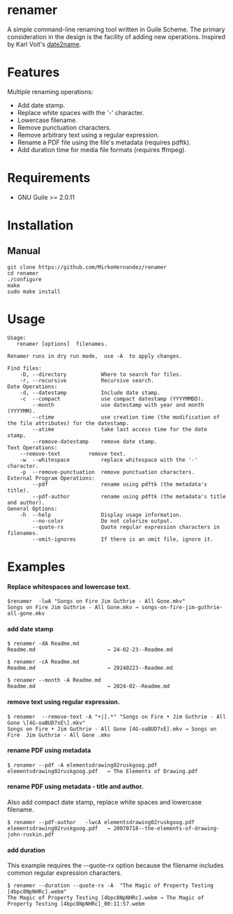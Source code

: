 # renamer

A simple command-line renaming tool written in Guile Scheme. The
primary consideration in the design is the facility of adding new
operations. Inspired by Karl Voit's [date2name](https://github.com/novoid/date2name).

# Features

Multiple renaming operations:

- Add date stamp.
- Replace white spaces with the '-' character.
- Lowercase filename.
- Remove punctuation characters.
- Remove arbitrary text using a regular expression.
- Rename a PDF file using the file's metadata (requires pdftk). 
- Add duration time for media file formats (requires ffmpeg). 

# Requirements

- GNU Guile >= 2.0.11

# Installation

## Manual

```console
git clone https://github.com/MirkoHernandez/renamer
cd renamer
./configure
make
sudo make install
```

# Usage

	Usage: 
	   renamer [options]  filenames.

	Renamer runs in dry run mode,  use -A  to apply changes.

	Find files:
		-D, --directory           Where to search for files.
		-r, --recursive           Recursive search.
	Date Operations:
		-d, --datestamp           Include date stamp.
		-c  --compact             use compact datestamp (YYYYMMDD).
			--month               use datestamp with year and month (YYYYMM).
			--ctime               use creation time (the modification of the file attributes) for the datestamp.
			--atime               take last access time for the date stamp. 
			--remove-datestamp    remove date stamp. 
	Text Operations:
        --remove-text         remove text.
		-w  --whitespace          replace whitespace with the '-' character.
		-p  --remove-punctuation  remove punctuation characters.
	External Program Operations:
		    --pdf                 rename using pdftk (the metadata's title).
            --pdf-author          rename using pdftk (the metadata's title and author).
	General Options:
		-h  --help                Display usage information.
			--no-color            Do not colorize output.
			--quote-rx            Quote regular expression characters in filenames.
			--omit-ignores        If there is an omit file, ignore it.

# Examples

#### Replace whitespaces and lowercase text.

```console
$renamer  -lwA "Songs on Fire Jim Guthrie - All Gone.mkv"
Songs on Fire Jim Guthrie - All Gone.mkv → songs-on-fire-jim-guthrie-all-gone.mkv
```

#### add date stamp

```console
$ renamer -dA Readme.md 
Readme.md                       → 24-02-23--Readme.md

$ renamer -cA Readme.md 
Readme.md                       → 20240223--Readme.md

$ renamer --month -A Readme.md 
Readme.md                       → 2024-02--Readme.md
```

#### remove text using regular expression.

```console
$ renamer  --remove-text -A "•|[.*" "Songs on Fire • Jim Guthrie - All Gone \[4G-oaBUD7xE\].mkv"
Songs on Fire • Jim Guthrie - All Gone [4G-oaBUD7xE].mkv → Songs on Fire  Jim Guthrie - All Gone .mkv
```

#### rename PDF using metadata

```console
$ renamer --pdf -A elementsdrawing02ruskgoog.pdf 
elementsdrawing02ruskgoog.pdf   → The Elements of Drawing.pdf
```
#### rename PDF using metadata - title and author.

Also add compact date stamp, replace white spaces and lowercase
filename.

```console
$ renamer --pdf-author   -lwcA elementsdrawing02ruskgoog.pdf 
elementsdrawing02ruskgoog.pdf   → 20070718--the-elements-of-drawing-john-ruskin.pdf
```

#### add duration

This example requires the --quote-rx option because the filename
includes common regular expression characters.

```console
$ renamer --duration --quote-rx -A  "The Magic of Property Testing [4bpc8NpNHRc].webm"
The Magic of Property Testing [4bpc8NpNHRc].webm → The Magic of Property Testing [4bpc8NpNHRc]_00:11:57.webm
```
